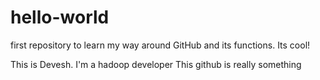 # hello-world
first repository to learn my way around GitHub and its functions. Its cool!

This is Devesh. I'm a hadoop developer 
This github is really something
